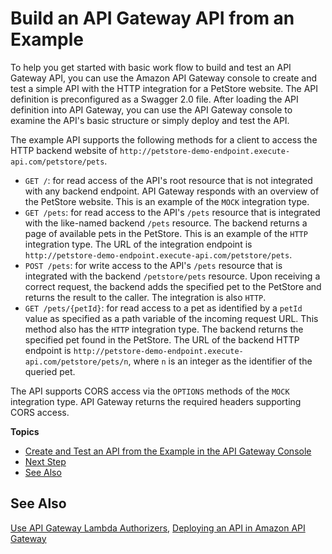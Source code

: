 # Build an API Gateway API from an Example<a name="api-gateway-create-api-from-example"></a>

 To help you get started with basic work flow to build and test an API Gateway API, you can use the Amazon API Gateway console to create and test a simple API with the HTTP integration for a PetStore website\. The API definition is preconfigured as a Swagger 2\.0 file\. After loading the API definition into API Gateway, you can use the API Gateway console to examine the API's basic structure or simply deploy and test the API\. 

 The example API supports the following methods for a client to access the HTTP backend website of `http://petstore-demo-endpoint.execute-api.com/petstore/pets`\. 
+ `GET /`: for read access of the API's root resource that is not integrated with any backend endpoint\. API Gateway responds with an overview of the PetStore website\. This is an example of the `MOCK` integration type\.
+ `GET /pets`: for read access to the API's `/pets` resource that is integrated with the like\-named backend `/pets` resource\. The backend returns a page of available pets in the PetStore\. This is an example of the `HTTP` integration type\. The URL of the integration endpoint is `http://petstore-demo-endpoint.execute-api.com/petstore/pets`\.
+ `POST /pets`: for write access to the API's `/pets` resource that is integrated with the backend `/petstore/pets` resource\. Upon receiving a correct request, the backend adds the specified pet to the PetStore and returns the result to the caller\. The integration is also `HTTP`\.
+ `GET /pets/{petId}`: for read access to a pet as identified by a `petId` value as specified as a path variable of the incoming request URL\. This method also has the `HTTP` integration type\. The backend returns the specified pet found in the PetStore\. The URL of the backend HTTP endpoint is `http://petstore-demo-endpoint.execute-api.com/petstore/pets/n`, where `n` is an integer as the identifier of the queried pet\.

 The API supports CORS access via the `OPTIONS` methods of the `MOCK` integration type\. API Gateway returns the required headers supporting CORS access\. 

**Topics**
+ [Create and Test an API from the Example in the API Gateway Console](api-gateway-create-api-from-example-console.md)
+ [Next Step](api-gateway-create-api-from-example-next.md)
+ [See Also](#api-gateway-create-api-from-example-see-also)

## See Also<a name="api-gateway-create-api-from-example-see-also"></a>

[Use API Gateway Lambda Authorizers](apigateway-use-lambda-authorizer.md), [Deploying an API in Amazon API Gateway](how-to-deploy-api.md)